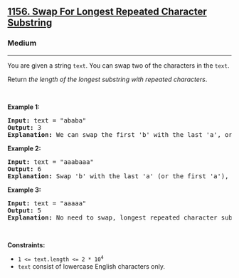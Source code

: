<h2><a href="https://leetcode.com/problems/swap-for-longest-repeated-character-substring/">1156. Swap For Longest Repeated Character Substring</a></h2><h3>Medium</h3><hr><div style="user-select: auto;"><p style="user-select: auto;">You are given a string <code style="user-select: auto;">text</code>. You can swap two of the characters in the <code style="user-select: auto;">text</code>.</p>

<p style="user-select: auto;">Return <em style="user-select: auto;">the length of the longest substring with repeated characters</em>.</p>

<p style="user-select: auto;">&nbsp;</p>
<p style="user-select: auto;"><strong style="user-select: auto;">Example 1:</strong></p>

<pre style="user-select: auto;"><strong style="user-select: auto;">Input:</strong> text = "ababa"
<strong style="user-select: auto;">Output:</strong> 3
<strong style="user-select: auto;">Explanation:</strong> We can swap the first 'b' with the last 'a', or the last 'b' with the first 'a'. Then, the longest repeated character substring is "aaa" with length 3.
</pre>

<p style="user-select: auto;"><strong style="user-select: auto;">Example 2:</strong></p>

<pre style="user-select: auto;"><strong style="user-select: auto;">Input:</strong> text = "aaabaaa"
<strong style="user-select: auto;">Output:</strong> 6
<strong style="user-select: auto;">Explanation:</strong> Swap 'b' with the last 'a' (or the first 'a'), and we get longest repeated character substring "aaaaaa" with length 6.
</pre>

<p style="user-select: auto;"><strong style="user-select: auto;">Example 3:</strong></p>

<pre style="user-select: auto;"><strong style="user-select: auto;">Input:</strong> text = "aaaaa"
<strong style="user-select: auto;">Output:</strong> 5
<strong style="user-select: auto;">Explanation:</strong> No need to swap, longest repeated character substring is "aaaaa" with length is 5.
</pre>

<p style="user-select: auto;">&nbsp;</p>
<p style="user-select: auto;"><strong style="user-select: auto;">Constraints:</strong></p>

<ul style="user-select: auto;">
	<li style="user-select: auto;"><code style="user-select: auto;">1 &lt;= text.length &lt;= 2 * 10<sup style="user-select: auto;">4</sup></code></li>
	<li style="user-select: auto;"><code style="user-select: auto;">text</code> consist of lowercase English characters only.</li>
</ul>
</div>